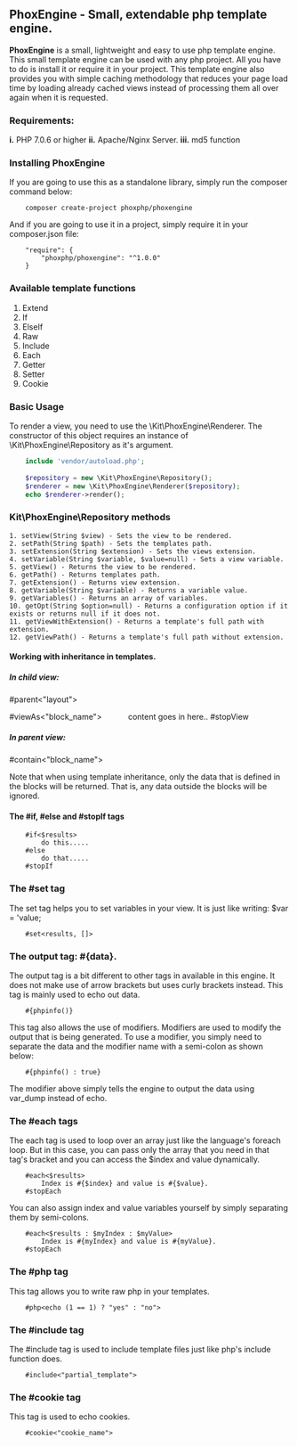 ## PhoxEngine - Small, extendable php template engine.

**PhoxEngine** is a small, lightweight and easy to use php template engine. This small template engine can be used with any php project. All you have to do is install it or require it in your project. This template engine also provides you with simple caching methodology that reduces your page load time by loading already cached views instead of processing them all over again when it is requested.

### Requirements:

**i.** PHP 7.0.6 or higher
**ii.** Apache/Nginx Server. 
**iii.** md5 function


### Installing PhoxEngine
If you are going to use this as a standalone library, simply run the composer command below:

~~~
    composer create-project phoxphp/phoxengine
~~~

And if you are going to use it in a project, simply require it in your composer.json file: 
~~~
	"require": {
		"phoxphp/phoxengine": "^1.0.0"
	}
~~~

### Available template functions
1. Extend
2. If
3. ElseIf
4. Raw
5. Include
6. Each
7. Getter
8. Setter
9. Cookie

### Basic Usage

To render a view, you need to use the \Kit\PhoxEngine\Renderer. The constructor of this object requires an instance of \Kit\PhoxEngine\Repository as it's argument.

```php
    include 'vendor/autoload.php';
    
    $repository = new \Kit\PhoxEngine\Repository();
    $renderer = new \Kit\PhoxEngine\Renderer($repository);
    echo $renderer->render();
```

### Kit\PhoxEngine\Repository methods

    1. setView(String $view) - Sets the view to be rendered.
    2. setPath(String $path) - Sets the templates path.
    3. setExtension(String $extension) - Sets the views extension.
    4. setVariable(String $variable, $value=null) - Sets a view variable.
    5. getView() - Returns the view to be rendered.
    6. getPath() - Returns templates path.
    7. getExtension() - Returns view extension.
    8. getVariable(String $variable) - Returns a variable value.
    9. getVariables() - Returns an array of variables.
    10. getOpt(String $option=null) - Returns a configuration option if it exists or returns null if it does not.
    11. getViewWithExtension() - Returns a template's full path with extension.
    12. getViewPath() - Returns a template's full path without extension.

#### Working with inheritance in templates.

##### In child view:
<!--  parent view declaration  -->
#parent<"layout">
<!--  parent view declaration  -->

<!--  blocks -->
#viewAs<"block_name">
&nbsp;&nbsp;&nbsp;&nbsp;&nbsp;&nbsp;&nbsp;&nbsp;&nbsp;&nbsp;&nbsp;content goes in here..
#stopView
<!--  blocks -->

##### In parent view:

#contain<"block_name">

Note that when using template inheritance, only the data that is defined in the blocks will be returned. That is, any data outside the blocks will be ignored.

#### The #if, #else and #stopIf tags

```
    #if<$results>
        do this.....
    #else
        do that.....
    #stopIf
```

### The #set tag
The set tag helps you to set variables in your view. It is just like writing: $var = 'value;

```
    #set<results, []>
```

### The output tag: #{data}.
The output tag is a bit different to other tags in available in this engine. It does not make use of arrow brackets but uses curly brackets instead. This tag is mainly used to echo out data.

```
    #{phpinfo()}
```

This tag also allows the use of modifiers. Modifiers are used to modify the output that is being generated. To use a modifier, you simply need to separate the data and the modifier name with a semi-colon as shown below:

```
    #{phpinfo() : true}
```

The modifier above simply tells the engine to output the data using var_dump instead of echo.

### The #each tags
The each tag is used to loop over an array just like the language's foreach loop. But in this case, you can pass only the array that you need in that tag's bracket and you can access the $index and value dynamically.

```
    #each<$results>
        Index is #{$index} and value is #{$value}.
    #stopEach
```

You can also assign index and value variables yourself by simply separating them by semi-colons.

```
    #each<$results : $myIndex : $myValue>
        Index is #{myIndex} and value is #{myValue}.
    #stopEach
```

### The #php tag
This tag allows you to write raw php in your templates.

```
    #php<echo (1 == 1) ? "yes" : "no">
```

### The #include tag
The #include tag is used to include template files just like php's include function does.

```
    #include<"partial_template">
```

### The #cookie tag
This tag is used to echo cookies.
```
    #cookie<"cookie_name">
```